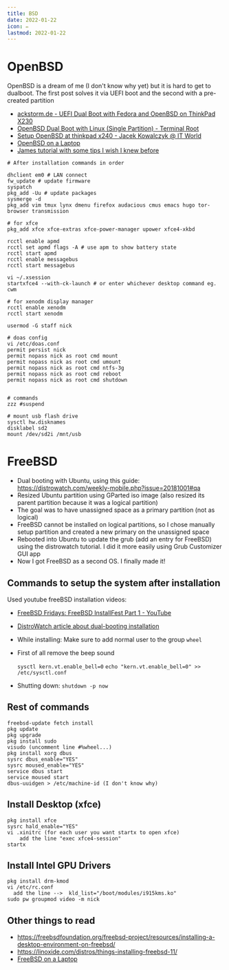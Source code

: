 ```yaml
---
title: BSD
date: 2022-01-22
icon: ✏️
lastmod: 2022-01-22
---
```


# OpenBSD
OpenBSD is a dream of me (I don't know why yet) but it is hard to get to dualboot. The first post solves it via UEFI boot and the second with a pre-created partition

* [ackstorm.de - UEFI Dual Boot with Fedora and OpenBSD on ThinkPad X230](https://ackstorm.de/posts/uefi-openbsd-fedora-dual-boot.html)
* [OpenBSD Dual Boot with Linux (Single Partition) - Terminal Root](https://en.terminalroot.com.br/openbsd-dual-boot-with-linux-single-partition/)
* [Setup OpenBSD at thinkpad x240 - Jacek Kowalczyk @ IT World](https://jacekkowalczyk82.github.io/update/manuals/bsd/2020/10/21/setup-openbsd-at-thinkpad-x240.html)
* [OpenBSD on a Laptop](https://www.c0ffee.net/blog/openbsd-on-a-laptop/)
* [James tutorial with some tips I wish I knew before](https://dataswamp.org/~james/openbsd.html)

```
# After installation commands in order

dhclient em0 # LAN connect
fw_update # update firmware
syspatch
pkg_add -Uu # update packages
sysmerge -d
pkg_add vim tmux lynx dmenu firefox audacious cmus emacs hugo tor-browser transmission

# for xfce
pkg_add xfce xfce-extras xfce-power-manager upower xfce4-xkbd

rcctl enable apmd
rcctl set apmd flags -A # use apm to show battery state
rcctl start apmd
rcctl enable messagebus
rcctl start messagebus

vi ~/.xsession
startxfce4 --with-ck-launch # or enter whichever desktop command eg. cwm

# for xenodm display manager
rcctl enable xenodm
rcctl start xenodm

usermod -G staff nick

# doas config
vi /etc/doas.conf
permit persist nick
permit nopass nick as root cmd mount
permit nopass nick as root cmd umount
permit nopass nick as root cmd ntfs-3g
permit nopass nick as root cmd reboot
permit nopass nick as root cmd shutdown


# commands
zzz #suspend

# mount usb flash drive
sysctl hw.disknames
disklabel sd2
mount /dev/sd2i /mnt/usb
```

# FreeBSD

 * Dual booting with Ubuntu, using this guide: https://distrowatch.com/weekly-mobile.php?issue=20181001#qa
* Resized Ubuntu partition using GParted iso image (also resized its parent partition because it was a logical partition)
* The goal was to have unassigned space as a primary partition (not as logical)
* FreeBSD cannot be installed on logical partitions, so I chose manually setup partition and created a new primary on the unassigned space
* Rebooted into Ubuntu to update the grub (add an entry for FreeBSD) using the distrowatch tutorial. I did it more easily using Grub Customizer GUI app
* Now I got FreeBSD as a second OS. I finally made it!


## Commands to setup the system after installation

Used youtube freeBSD installation videos: 

* [FreeBSD Fridays: FreeBSD InstallFest Part 1 - YouTube](https://www.youtube.com/watch?v=K8cBa8y3RNQ&list=PLugwS7L7NMXwC51yLI7br7rOLZw4UxuVj&index=2&app=desktop)

* [DistroWatch article about dual-booting installation](https://distrowatch.com/weekly-mobile.php?issue=20181001#qa)

* While installing: Make sure to add normal user to the group `wheel`

* First of all remove the beep sound
    >
    `sysctl kern.vt.enable_bell=0`
    `echo "kern.vt.enable_bell=0" >> /etc/sysctl.conf`

* Shutting down: `shutdown -p now`

## Rest of commands
```
freebsd-update fetch install
pkg update
pkg upgrade
pkg install sudo
visudo (uncomment line #%wheel...)
pkg install xorg dbus
sysrc dbus_enable="YES"
sysrc moused_enable="YES"
service dbus start
service moused start
dbus-uuidgen > /etc/machine-id (I don't know why)
```

## Install Desktop (xfce)
```
pkg install xfce
sysrc hald_enable="YES"
vi .xinitrc (for each user you want startx to open xfce)
    add the line "exec xfce4-session"
startx
```

## Install Intel GPU Drivers
```
pkg install drm-kmod
vi /etc/rc.conf
  add the line -->  kld_list="/boot/modules/i915kms.ko"
sudo pw groupmod video -m nick
```

## Other things to read
* https://freebsdfoundation.org/freebsd-project/resources/installing-a-desktop-environment-on-freebsd/
* https://linoxide.com/distros/things-installing-freebsd-11/
* [FreeBSD on a Laptop](https://www.c0ffee.net/blog/freebsd-on-a-laptop/)